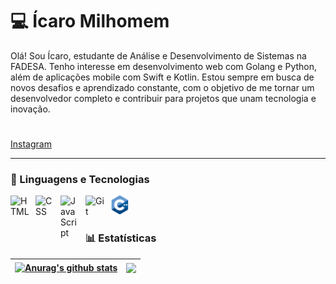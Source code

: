 

# 💻 Ícaro Milhomem

Olá! Sou Ícaro, estudante de Análise e Desenvolvimento de Sistemas na FADESA. Tenho interesse em desenvolvimento web com Golang e Python, além de aplicações mobile com Swift e Kotlin.
Estou sempre em busca de novos desafios e aprendizado constante, com o objetivo de me tornar um desenvolvedor completo e contribuir para projetos que unam tecnologia e inovação.
#
[Instagram](https://www.instagram.com/icro0/)


---

### 🤖 Linguagens e Tecnologias

<img 
    align="left" 
    alt="HTML"
    title="HTML" 
    width="30px" 
    style="padding-right: 10px;" 
    src="https://cdn.jsdelivr.net/gh/devicons/devicon@latest/icons/html5/html5-original.svg" 
/>

<img 
    align="left" 
    alt="CSS" 
    title="CSS"
    width="30px" 
    style="padding-right: 10px;" 
    src="https://cdn.jsdelivr.net/gh/devicons/devicon@latest/icons/css3/css3-original.svg" 
/>
<img 
    align="left" 
    alt="JavaScript" 
    title="JavaScript"
    width="30px" 
    style="padding-right: 10px;" 
    src="https://cdn.jsdelivr.net/gh/devicons/devicon@latest/icons/javascript/javascript-original.svg" 
/>


<img 
    align="left" 
    alt="Git" 
    title="Git"
    width="30px" 
    style="padding-right: 10px;" 
    src="https://cdn.jsdelivr.net/gh/devicons/devicon@latest/icons/git/git-original.svg" 
/>

<img
 align="left" 
    alt="CPP"
    title="CPP" 
    width="30px" 
    style="padding-right: 10px;" 
    src="https://github.com/devicons/devicon/blob/master/icons/cplusplus/cplusplus-original.svg"
/>

<br/>

<br/>

### 📊 Estatísticas

| <a href="https://github.com/anuraghazra/github-readme-stats"><img align="center" src="https://github-readme-stats.vercel.app/api?username=Icaroow&show_icons=true&include_all_commits=true&theme=transparent&hide_border=true" alt="Anurag's github stats" /></a> | <a href="https://github.com/anuraghazra/github-readme-stats"><img align="center" src="https://github-readme-stats.vercel.app/api/top-langs/?username=Icaroow&layout=compact&theme=transparent&hide_border=true" /></a> |
| ------------- | ------------- |






    


